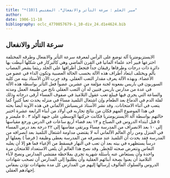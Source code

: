 ```yaml
---
title: "*سير العلم : سرعة التأثر والانفعال*. المقتبس 1(10)"
author: 
date: 1906-11-18
bibliography: oclc_4770057679-i_10-div_24.d1e4624.bib
---
```




##  سرعة التأثر والانفعال 


 الايستزيومتريا آلة توضع على الرأس لمعرفة سرعة التأثر والانفعال وطرقه المختلفة اخترعها فبير  أحد  علماء ألمانيا في القرن الماضي وهي كالبركار في شكلها أنيطت بها دائرة ذات درجات وطرفاها رقيقان جداً فتجعل أطرافها على الجلد ريثما يشعر المصاب بألم ويختلف ابتعاد أطراف هذه الآلة بحسب الحالة العصبية وتكون الداء في عضو من الأعضاء. وبهذه الآلة يعرف مقدار التعب العقلي. وقد جرب الآن الأستاذ بينه من كلية السوربون في باريس بمعونة لجنة مؤلفة من  عشرين  عضواً فعل التأثر بواسطة هذه الآلة في عدة من مدارس باريس فتبين له أن التعب العقلي ناتج من طبيعة العمل ومدته والساعة التي يجري فيها فيبلغ تعب عقول التلاميذ في صفوف المساء أرقى درجاته وذلك لقلة الدم في الدماغ بعد الطعام وإن اشتغال التلميذ مساءً في منزله يحدث تعباً كثيراً كما يتعب في أثناء الامتحانات. وقد نشر الأستاذ غريسباش الألماني في هذه الآونة أيضاً بحثه في هذا   الموضوع المهم فكان من نتائج تجاربه في أولاد من أبناء الرابعة  عشرة  اختبر حالتهم بواسطة آلة الايستزيومتريا فكانت حركتها الوسطى على جبهة الولد  ٣  .  ٥  مليمتر و  ٥  قبل ابتداء الدروس في الصباح و  ١٣  بعد قضاء  أربع  ساعات في الدرس ورجع مقياسها إلى  ١٠  بعد الانصراف من المدرسة مساءً ويرتقي مقاسها إلى  ٢٢  درجة بعد درس المساء في المنزل ومن رأي العالم الألماني أنه لا يقتضي مداومة اشتغال التلميذ بعد انصرافه من المدرسة فقد يحدث أن التلميذ عند منصرفه من المدرسة يعطى وظيفة ( فرضاً ) يعملها أو درساً يستظهره في بيته بعد أن تعب في النهار فيسقط من الإعياء فما هو إلا أن يغلبه النعاس وتتعرض صحته للخطر. وقد   نصح هذا العالم أن يلغى الاستعداد للامتحان مرة واحدة وأن يستعاض عنه بأسئلة شهرية تجري بملاحظة مفتشي المدارس ونصح لآباء التلاميذ أن يعنوا بصحة أبنائهم العقلية وأن يطلبوا إلى المدارس أن تصحب شهادات الدروس والسلوك المألوف إرسالها إليهم من المدارس كل مدة بشهادات تؤذن بمقاس إجهادهم العقلي. 
